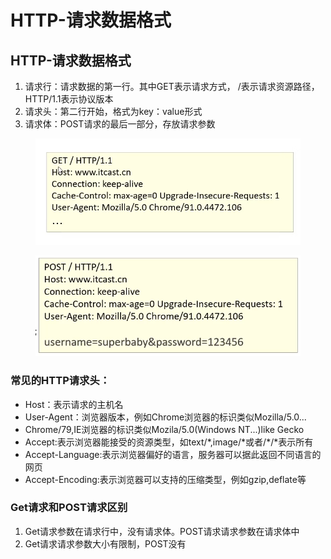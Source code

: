 # HTTP-请求数据格式

## HTTP-请求数据格式

1. 请求行：请求数据的第一行。其中GET表示请求方式， /表示请求资源路径，HTTP/1.1表示协议版本
2. 请求头：第二行开始，格式为key：value形式
3. 请求体：POST请求的最后一部分，存放请求参数

<figure><img src="../.gitbook/assets/image (5) (5).png" alt=""><figcaption></figcaption></figure>

<figure><img src="../.gitbook/assets/image (3) (4).png" alt=""><figcaption></figcaption></figure>

### 常见的HTTP请求头：

* Host：表示请求的主机名
* User-Agent：浏览器版本，例如Chrome浏览器的标识类似Mozilla/5.0...
* Chrome/79,IE浏览器的标识类似Mozila/5.0(Windows NT...)like Gecko
* Accept:表示浏览器能接受的资源类型，如text/\*,image/\*或者/\*/\*表示所有
* Accept-Language:表示浏览器偏好的语言，服务器可以据此返回不同语言的网页
* Accept-Encoding:表示浏览器可以支持的压缩类型，例如gzip,deflate等

### Get请求和POST请求区别

1. Get请求参数在请求行中，没有请求体。POST请求请求参数在请求体中
2. Get请求请求参数大小有限制，POST没有
